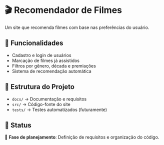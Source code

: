 # 🎬 Recomendador de Filmes  

Um site que recomenda filmes com base nas preferências do usuário.  

## 🔹 Funcionalidades  
- Cadastro e login de usuários  
- Marcação de filmes já assistidos  
- Filtros por gênero, década e premiações  
- Sistema de recomendação automática  

## 📂 Estrutura do Projeto  
- `docs/` → Documentação e requisitos  
- `src/` → Código-fonte do site  
- `tests/` → Testes automatizados (futuramente)  

## 🚀 Status  
🔹 **Fase de planejamento**: Definição de requisitos e organização do código.  
